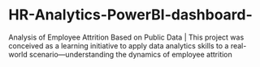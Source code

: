 # HR-Analytics-PowerBI-dashboard-
Analysis of Employee Attrition Based on Public Data | This project was conceived as a learning initiative to apply data analytics skills to a real-world scenario—understanding the dynamics of employee attrition
